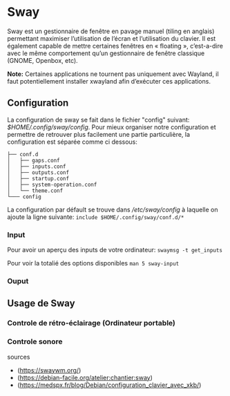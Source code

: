 # Sway

Sway est un gestionnaire de fenêtre en pavage manuel (tiling en anglais) permettant maximiser l’utilisation de l’écran et l’utilisation du clavier. Il est également capable de mettre certaines fenêtres en « floating », c’est-a-dire avec le même comportement qu’un gestionnaire de fenêtre classique (GNOME, Openbox, etc).

**Note:** Certaines applications ne tournent pas uniquement avec Wayland, il faut potentiellement installer xwayland afin d’exécuter ces applications.

## Configuration
La configuration de sway se fait dans le fichier "config" suivant: *$HOME/.config/sway/config*. Pour mieux organiser notre configuration et permettre de retrouver plus facilement une partie particulière, la configuration est séparée comme ci dessous:
```
├── conf.d
│   ├── gaps.conf
│   ├── inputs.conf
│   ├── outputs.conf
│   ├── startup.conf
│   ├── system-operation.conf
│   └── theme.conf
└─── config
```

La configuration par défault se trouve dans */etc/sway/config* à laquelle on ajoute la ligne suivante: `include $HOME/.config/sway/conf.d/*`

### Input
Pour avoir un aperçu des inputs de votre ordinateur:
`swaymsg -t get_inputs`

Pour voir la totalié des options disponibles
`man 5 sway-input`



### Ouput


## Usage de Sway
### Controle de rétro-éclairage (Ordinateur portable)
### Controle sonore


sources
* (https://swaywm.org/)
* (https://debian-facile.org/atelier:chantier:sway)
* (https://medspx.fr/blog/Debian/configuration_clavier_avec_xkb/)
